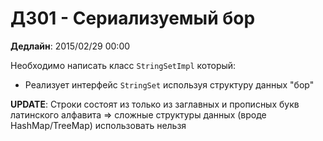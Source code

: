 # ДЗ01 - Сериализуемый бор

**Дедлайн**: 2015/02/29 00:00

Необходимо написать класс `StringSetImpl` который:

- Реализует интерфейс `StringSet` используя структуру данных "бор"

**UPDATE**: Строки состоят из только из заглавных и прописных букв латинского алфавита => сложные структуры данных (вроде HashMap/TreeMap) использовать нельзя
